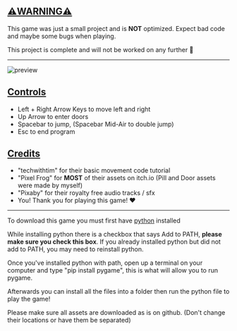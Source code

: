 ## <ins>⚠️WARNING⚠️</ins>
This game was just a small project and is **NOT** optimized. Expect bad code and maybe some bugs when playing.

This project is complete and will not be worked on any further 🙅

---
![preview](https://github.com/user-attachments/assets/13570915-1320-4ce4-aa17-d37ba6b19f5a)

## <ins>Controls</ins>
- Left + Right Arrow Keys to move left and right
- Up Arrow to enter doors
- Spacebar to jump, (Spacebar Mid-Air to double jump)
- Esc to end program

## <ins>Credits</ins>
- "techwithtim" for their basic movement code tutorial
- "Pixel Frog" for **MOST** of their assets on itch.io (Pill and Door assets were made by myself)
- "Pixaby" for their royalty free audio tracks / sfx
-  You! Thank you for playing this game! ❤️
  
---
<p>
  To download this game you must first have <a href="https://www.python.org/downloads">python</a> installed
</p>

<p>While installing python there is a checkbox that says Add to PATH, <strong>please make sure you check this box</strong>. If you already installed python but did not add to PATH, you may need to reinstall python.</p>
<p>Once you've installed python with path, open up a terminal on your computer and type "pip install pygame", this is what will allow you to run pygame.</p>
<p>Afterwards you can install all the files into a folder then run the python file to play the game!</p>

<p>Please make sure all assets are downloaded as is on github. (Don't change their locations or have them be separated)</p>
